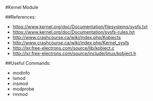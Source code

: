 #Kernel Module

##References:
  - https://www.kernel.org/doc/Documentation/filesystems/sysfs.txt
  - https://www.kernel.org/doc/Documentation/sysfs-rules.txt
  - http://www.crashcourse.ca/wiki/index.php/Kobjects
  - http://www.crashcourse.ca/wiki/index.php/Kernel_sysfs
  - http://lxr.free-electrons.com/source/lib/kobject.c
  - http://lxr.free-electrons.com/source/include/linux/kobject.h
  
##Useful Commands:
  - modinfo
  - lsmod
  - insmod
  - modprobe
  - rmmod
  
